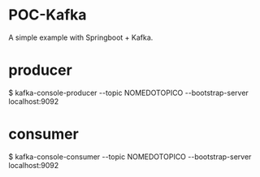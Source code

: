 # POC-Kafka

A simple example with Springboot + Kafka.

# producer
$ kafka-console-producer --topic NOMEDOTOPICO --bootstrap-server localhost:9092

# consumer
$ kafka-console-consumer --topic NOMEDOTOPICO  --bootstrap-server localhost:9092